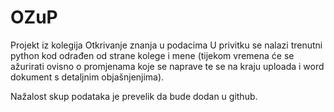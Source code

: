 # OZuP
Projekt iz kolegija Otkrivanje znanja u podacima
U privitku se nalazi trenutni python kod odrađen od strane kolege i mene (tijekom vremena će se ažurirati ovisno o promjenama koje se naprave te se na kraju uploada i word dokument s detaljnim objašnjenjima).

Nažalost skup podataka je prevelik da bude dodan u github.

